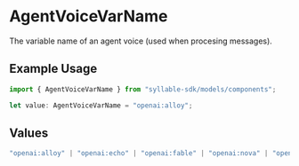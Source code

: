 # AgentVoiceVarName

The variable name of an agent voice (used when procesing messages).

## Example Usage

```typescript
import { AgentVoiceVarName } from "syllable-sdk/models/components";

let value: AgentVoiceVarName = "openai:alloy";
```

## Values

```typescript
"openai:alloy" | "openai:echo" | "openai:fable" | "openai:nova" | "openai:onyx" | "openai:shimmer" | "elevenlabs:Alice" | "elevenlabs:Bill" | "elevenlabs:Brian" | "elevenlabs:Callum" | "elevenlabs:Charlie" | "elevenlabs:Charlotte" | "elevenlabs:Chris" | "elevenlabs:Daniel" | "elevenlabs:Eric" | "elevenlabs:George" | "elevenlabs:Jessica" | "elevenlabs:Laura" | "elevenlabs:Liam" | "elevenlabs:Lily" | "elevenlabs:Matilda" | "elevenlabs:River" | "elevenlabs:Roger" | "elevenlabs:Sarah" | "elevenlabs:Will" | "wavenet:female/en-US-Neural2-F" | "wavenet:male/en-US-Neural2-D" | "wavenet:female/en-US-Studio-O"
```